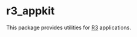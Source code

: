 # r3_appkit

This package provides utilities for [R3][1] applications.

[1]: https://crates.io/crates/r3
